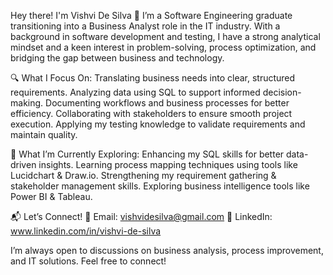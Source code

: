Hey there! I'm Vishvi De Silva 👋
I’m a Software Engineering graduate transitioning into a Business Analyst role in the IT industry. With a background in software development and testing, I have a strong analytical mindset and a keen interest in problem-solving, process optimization, and bridging the gap between business and technology.

🔍 What I Focus On:
Translating business needs into clear, structured requirements.
Analyzing data using SQL to support informed decision-making.
Documenting workflows and business processes for better efficiency.
Collaborating with stakeholders to ensure smooth project execution.
Applying my testing knowledge to validate requirements and maintain quality.

🚀 What I’m Currently Exploring:
Enhancing my SQL skills for better data-driven insights.
Learning process mapping techniques using tools like Lucidchart & Draw.io.
Strengthening my requirement gathering & stakeholder management skills.
Exploring business intelligence tools like Power BI & Tableau.

📬 Let’s Connect!
📧 Email: vishvidesilva@gmail.com
🔗 LinkedIn: www.linkedin.com/in/vishvi-de-silva

I’m always open to discussions on business analysis, process improvement, and IT solutions. Feel free to connect!
